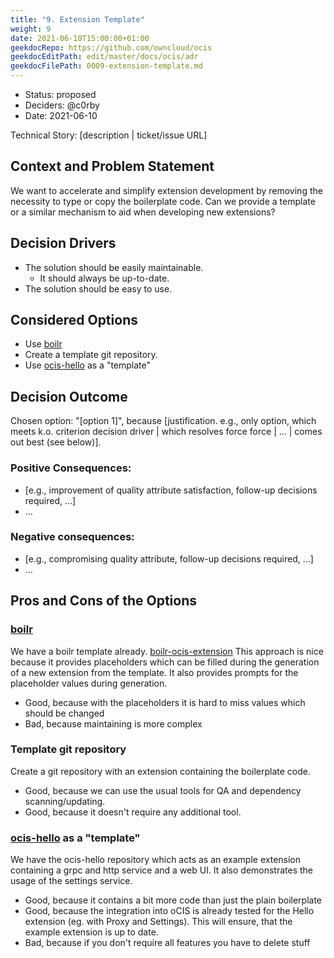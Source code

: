 ```yaml
---
title: "9. Extension Template"
weight: 9
date: 2021-06-10T15:00:00+01:00
geekdocRepo: https://github.com/owncloud/ocis
geekdocEditPath: edit/master/docs/ocis/adr
geekdocFilePath: 0009-extension-template.md
---
```


* Status: proposed
* Deciders: @c0rby <!-- optional -->
* Date: 2021-06-10

Technical Story: [description | ticket/issue URL] <!-- optional -->

## Context and Problem Statement

We want to accelerate and simplify extension development by removing the necessity to type or copy the boilerplate code. Can we provide a template or a similar mechanism to aid when developing new extensions?


## Decision Drivers <!-- optional -->

* The solution should be easily maintainable.
  * It should always be up-to-date.
* The solution should be easy to use.

## Considered Options

* Use [boilr](https://github.com/tmrts/boilr)
* Create a template git repository.
* Use [ocis-hello](https://github.com/owncloud/ocis-hello/) as a "template"

## Decision Outcome

Chosen option: "[option 1]", because [justification. e.g., only option, which meets k.o. criterion decision driver | which resolves force force | … | comes out best (see below)].

### Positive Consequences: <!-- optional -->

* [e.g., improvement of quality attribute satisfaction, follow-up decisions required, …]
* …

### Negative consequences: <!-- optional -->

* [e.g., compromising quality attribute, follow-up decisions required, …]
* …

## Pros and Cons of the Options <!-- optional -->

### [boilr](https://github.com/tmrts/boilr)

We have a boilr template already. [boilr-ocis-extension](https://github.com/owncloud/boilr-ocis-extension/)
This approach is nice because it provides placeholders which can be filled during the generation of a new extension from the template. It also provides prompts for the placeholder values during generation.

* Good, because with the placeholders it is hard to miss values which should be changed
* Bad, because maintaining is more complex

### Template git repository

Create a git repository with an extension containing the boilerplate code.

* Good, because we can use the usual tools for QA and dependency scanning/updating.
* Good, because it doesn't require any additional tool.

### [ocis-hello](https://github.com/owncloud/ocis-hello/) as a "template"

We have the ocis-hello repository which acts as an example extension containing a grpc and http service and a web UI. It also demonstrates the usage of the settings service.

* Good, because it contains a bit more code than just the plain boilerplate
* Good, because the integration into oCIS is already tested for the Hello extension (eg. with Proxy and Settings). This will ensure, that the example extension is up to date.
* Bad, because if you don't require all features you have to delete stuff

